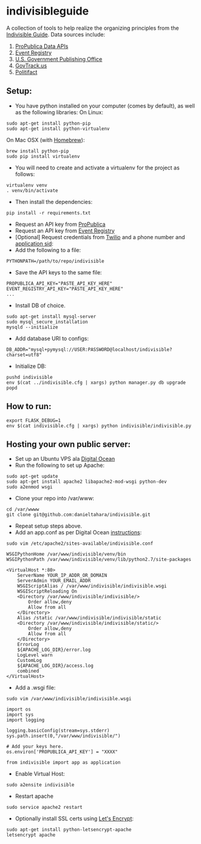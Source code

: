 # indivisibleguide

A collection of tools to help realize the organizing principles from the [Indivisible Guide](
https://www.indivisibleguide.com/). Data sources include:

1. [ProPublica Data APIs](https://www.propublica.org/datastore/apis)
2. [Event Registry](https://www.eventregistry.org)
3. [U.S. Government Publishing Office](http://memberguide.gpo.gov/)
4. [GovTrack.us](https://www.govtrack.us/)
5. [Politifact](http://www.politifact.com/)

## Setup:
* You have python installed on your computer (comes by default), as well as the following libraries:
On Linux:
~~~
sudo apt-get install python-pip
sudo apt-get install python-virtualenv
~~~
On Mac OSX (with [Homebrew](https://brew.sh/)):
~~~
brew install python-pip
sudo pip install virtualenv
~~~

* You will need to create and activate a virtualenv for the project as follows:
~~~
virtualenv venv
. venv/bin/activate
~~~

* Then install the dependencies:
~~~
pip install -r requirements.txt
~~~

* Request an API key from [ProPublica](https://www.propublica.org/datastore/api/propublica-congress-api)
* Request an API key from [Event Registry](https://www.eventregistry.org)
* [Optional] Request credentials from [Twilio](https://www.twilio.com/) and a phone number and [application sid](https://www.twilio.com/console/voice/dev-tools/twiml-apps):
* Add the following to a file:
~~~
PYTHONPATH=/path/to/repo/indivisible
~~~
* Save the API keys to the same file:
~~~
PROPUBLICA_API_KEY="PASTE_API_KEY_HERE"
EVENT_REGISTRY_API_KEY="PASTE_API_KEY_HERE"
...
~~~

* Install DB of choice.
~~~
sudo apt-get install mysql-server
sudo mysql_secure_installation
mysqld --initialize
~~~

* Add database URI to configs:
~~~
DB_ADDR="mysql+pymysql://USER:PASSWORD@localhost/indivisible?charset=utf8"
~~~

* Initialize DB:
~~~
pushd indivisible
env $(cat ../indivisible.cfg | xargs) python manager.py db upgrade
popd
~~~

## How to run:
~~~
export FLASK_DEBUG=1
env $(cat indivisible.cfg | xargs) python indivisible/indivisible.py
~~~

## Hosting your own public server:
* Set up an Ubuntu VPS ala [Digital Ocean](https://www.digitalocean.com/)
* Run the following to set up Apache:
~~~
sudo apt-get update
sudo apt-get install apache2 libapache2-mod-wsgi python-dev
sudo a2enmod wsgi
~~~
* Clone your repo into /var/www:
~~~
cd /var/wwww
git clone git@github.com:danieltahara/indivisible.git
~~~
* Repeat setup steps above.
* Add an app.conf as per Digital Ocean
  [instructions](https://www.digitalocean.com/community/tutorials/how-to-deploy-a-flask-application-on-an-ubuntu-vps):
~~~
sudo vim /etc/apache2/sites-available/indivisible.conf
~~~
~~~
WSGIPythonHome /var/www/indivisible/venv/bin
WSGIPythonPath /var/www/indivisible/venv/lib/python2.7/site-packages

<VirtualHost *:80>
    ServerName YOUR_IP_ADDR_OR_DOMAIN
    ServerAdmin YOUR_EMAIL_ADDR
    WSGIScriptAlias / /var/www/indivisible/indivisible.wsgi
    WSGIScriptReloading On
    <Directory /var/www/indivisible/indivisible/>
        Order allow,deny
        Allow from all
    </Directory>
    Alias /static /var/www/indivisible/indivisible/static
    <Directory /var/www/indivisible/indivisible/static/>
        Order allow,deny
        Allow from all
    </Directory>
    ErrorLog
    ${APACHE_LOG_DIR}/error.log
    LogLevel warn
    CustomLog
    ${APACHE_LOG_DIR}/access.log
    combined
</VirtualHost>
~~~
* Add a .wsgi file:
~~~
sudo vim /var/www/indivisible/indivisible.wsgi
~~~
~~~
import os
import sys
import logging

logging.basicConfig(stream=sys.stderr)
sys.path.insert(0,"/var/www/indivisible/")

# Add your keys here.
os.environ['PROPUBLICA_API_KEY'] = "XXXX"

from indivisible import app as application
~~~
* Enable Virtual Host:
~~~
sudo a2ensite indivisible
~~~
* Restart apache
~~~
sudo service apache2 restart
~~~
* Optionally install SSL certs using [Let's Encrypt](https://certbot.eff.org/#ubuntuxenial-apache):
~~~
sudo apt-get install python-letsencrypt-apache
letsencrypt apache
~~~
